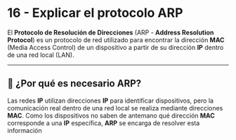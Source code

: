 # 16 - Explicar el protocolo ARP  

El **Protocolo de Resolución de Direcciones** (ARP - **Address Resolution Protocol**) es un protocolo de red utilizado para encontrar la dirección **MAC** (Media Access Control) de un dispositivo a partir de su dirección **IP** dentro de una red local (LAN).  

---

## 📌 ¿Por qué es necesario ARP?  
Las redes **IP** utilizan direcciones **IP** para identificar dispositivos, pero la comunicación real dentro de una red local se realiza mediante direcciones **MAC**. Como los dispositivos no saben de antemano qué dirección **MAC** corresponde a una **IP** específica, **ARP** se encarga de resolver esta información
